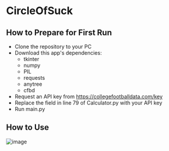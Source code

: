 # CircleOfSuck

## How to Prepare for First Run

- Clone the repository to your PC
- Download this app's dependencies:
  - tkinter
  - numpy
  - PIL
  - requests
  - anytree
  - cfbd
- Request an API key from https://collegefootballdata.com/key
- Replace the field in line 79 of Calculator.py with your API key
- Run main.py

## How to Use

![image](https://user-images.githubusercontent.com/66658952/200226511-e388065a-0eb8-494a-b7fc-52d10db480b6.png)
